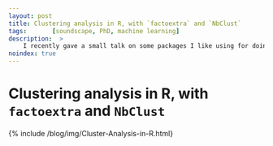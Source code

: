 ```yaml
---
layout: post
title: Clustering analysis in R, with `factoextra` and `NbClust`
tags:       [soundscape, PhD, machine learning]
description:  >
    I recently gave a small talk on some packages I like using for doing clustering analysis in R. Here's a brief introduction to some features of factoextra and NbClust
noindex: true
---
```


# Clustering analysis in R, with `factoextra` and `NbClust`

{% include /blog/img/Cluster-Analysis-in-R.html}

